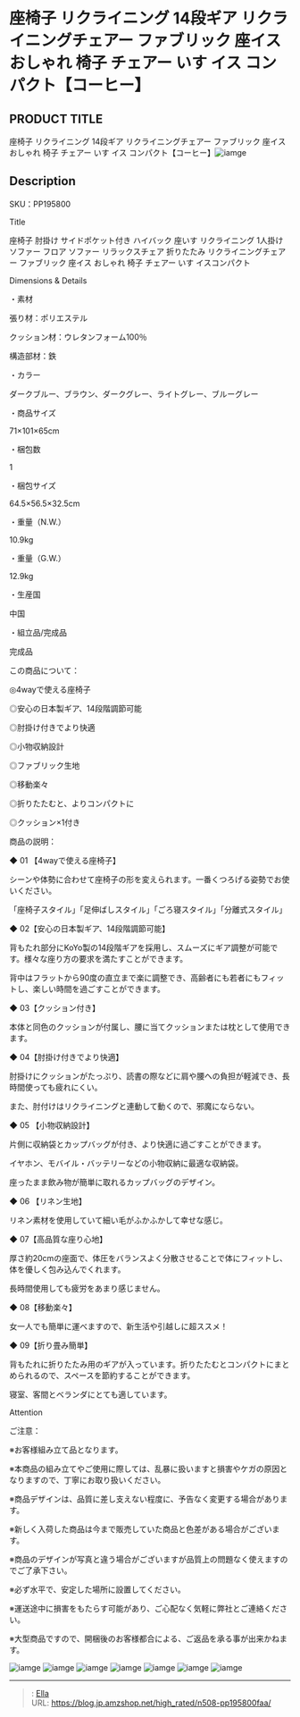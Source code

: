 # 座椅子 リクライニング 14段ギア リクライニングチェアー ファブリック 座イス おしゃれ 椅子 チェアー いす イス コンパクト【コーヒー】


## PRODUCT TITLE 

座椅子 リクライニング 14段ギア リクライニングチェアー ファブリック 座イス おしゃれ 椅子 チェアー いす イス コンパクト【コーヒー】![iamge](https://b2bfiles1.gigab2b.cn/image/wkseller/304/20211125_938d7e88ec7f8ef211dcee0f13924185.jpg)

## Description

SKU：PP195800

Title

座椅子 肘掛け サイドポケット付き ハイバック 座いす リクライニング 1人掛けソファー フロア ソファー リラックスチェア 折りたたみ リクライニングチェアー ファブリック 座イス おしゃれ 椅子 チェアー いす イスコンパクト

Dimensions &amp; Details


・素材

張り材：ポリエステル

クッション材：ウレタンフォーム100％

構造部材：鉄

・カラー

ダークブルー、ブラウン、ダークグレー、ライトグレー、ブルーグレー

・商品サイズ

71×101×65cm

・梱包数

1

・梱包サイズ

64.5×56.5×32.5cm

・重量（N.W.）

10.9kg

・重量（G.W.）

12.9kg

・生産国

中国

・組立品/完成品

完成品


この商品について：

◎4wayで使える座椅子

◎安心の日本製ギア、14段階調節可能　

◎肘掛け付きでより快適

◎小物収納設計

◎ファブリック生地

◎移動楽々

◎折りたたむと、よりコンパクトに

◎クッション×1付き



商品の説明：

◆ 01 【4wayで使える座椅子】

シーンや体勢に合わせて座椅子の形を変えられます。一番くつろげる姿勢でお使いください。

「座椅子スタイル」「足伸ばしスタイル」「ごろ寝スタイル」「分離式スタイル」



◆ 02【安心の日本製ギア、14段階調節可能】

背もたれ部分にKoYo製の14段階ギアを採用し、スムーズにギア調整が可能です。様々な座り方の要求を満たすことができます。

背中はフラットから90度の直立まで楽に調整でき、高齢者にも若者にもフィットし、楽しい時間を過ごすことができます。



◆ 03【クッション付き】

本体と同色のクッションが付属し、腰に当てクッションまたは枕として使用できます。



◆ 04【肘掛け付きでより快適】

肘掛けにクッションがたっぷり、読書の際などに肩や腰への負担が軽減でき、長時間使っても疲れにくい。

また、肘付けはリクライニングと連動して動くので、邪魔にならない。



◆ 05 【小物収納設計】

片側に収納袋とカップバッグが付き、より快適に過ごすことができます。

イヤホン、モバイル・バッテリーなどの小物収納に最適な収納袋。

座ったまま飲み物が簡単に取れるカップバッグのデザイン。



◆ 06 【リネン生地】

リネン素材を使用していて細い毛がふかふかして幸せな感じ。



◆ 07【高品質な座り心地】

厚さ約20cmの座面で、体圧をバランスよく分散させることで体にフィットし、体を優しく包み込んでくれます。

長時間使用しても疲労をあまり感じません。



◆ 08【移動楽々】

女一人でも簡単に運べますので、新生活や引越しに超ススメ！



◆ 09【折り畳み簡単】

背もたれに折りたたみ用のギアが入っています。折りたたむとコンパクトにまとめられるので、スペースを節約することができます。

寝室、客間とベランダにとても適しています。





Attention

ご注意：

※お客様組み立て品となります。

※本商品の組み立てやご使用に際しては、乱暴に扱いますと損害やケガの原因となりますので、丁寧にお取り扱いください。

※商品デザインは、品質に差し支えない程度に、予告なく変更する場合があります。

※新しく入荷した商品は今まで販売していた商品と色差がある場合がございます。

※商品のデザインが写真と違う場合がございますが品質上の問題なく使えますのでご了承下さい。

※必ず水平で、安定した場所に設置してください。

※運送途中に損害をもたらす可能があり、ご心配なく気軽に弊社とご連絡ください。

※大型商品ですので、開梱後のお客様都合による、ご返品を承る事が出来かねます。









![iamge](https://b2bfiles1.gigab2b.cn/image/wkseller/304/20220727_d5e049e11fe5664785f3d13002595efb.jpg)
![iamge](https://b2bfiles1.gigab2b.cn/image/wkseller/304/20211125_d89cc15944eed586069e0bbea5264087.jpg)
![iamge](https://b2bfiles1.gigab2b.cn/image/wkseller/304/20211125_10abad2931c4898d078bb0055d250425.jpg)
![iamge](https://b2bfiles1.gigab2b.cn/image/wkseller/304/20211125_e231a2d84510b0d743a3673750b33d28.jpg)
![iamge](https://b2bfiles1.gigab2b.cn/image/wkseller/304/20211125_3d6d31cd2717ea1bc3ebb2acf0441c04.jpg)
![iamge](https://b2bfiles1.gigab2b.cn/image/wkseller/304/20211125_30306e16d8c8391818229b3aaea98cf0.jpg)
![iamge](https://b2bfiles1.gigab2b.cn/image/wkseller/304/PP195800CAA/20200903_a9c5bac002c6083b45260946131f72d4.jpg)


---

> : [Ella](https://blog.jp.amzshop.net/)  
> URL: https://blog.jp.amzshop.net/high_rated/n508-pp195800faa/  

